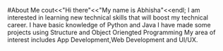 #About Me
cout<<"Hi there"<<"My name is Abhisha"<<endl;
I am interested in learning new technical skills that will boost my technical career.
I have basic knowledge of Python and Java
I have made some projects using Structure and Object Oriengted Programming
My area of interest includes App Development,Web Development and UI/UX.
